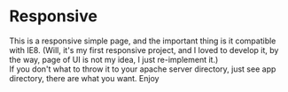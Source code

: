 # Responsive
  This is a responsive simple page, and the important thing is it compatible with IE8. (Will, it's my first responsive project, and I loved to develop it, by the way, page of UI is not my idea, I just re-implement it.)<br>
  If you don't what to throw it to your apache server directory, just see app directory, there are what you want. Enjoy
